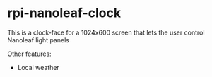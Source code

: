 # rpi-nanoleaf-clock
This is a clock-face for a 1024x600 screen that lets the user control Nanoleaf light panels

Other features:
- Local weather
